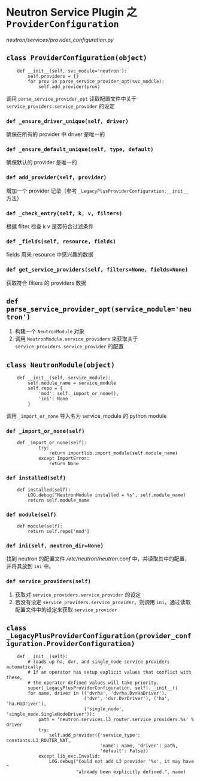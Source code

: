 # Neutron Service Plugin 之 `ProviderConfiguration`

*neutron/services/provider_configuration.py*

## `class ProviderConfiguration(object)`

```
    def __init__(self, svc_module='neutron'):
        self.providers = {}
        for prov in parse_service_provider_opt(svc_module):
            self.add_provider(prov)
```

调用 `parse_service_provider_opt` 读取配置文件中关于 `service_providers.service_provider` 的设定

### `def _ensure_driver_unique(self, driver)`

确保在所有的 provider 中 driver 是唯一的

### `def _ensure_default_unique(self, type, default)`

确保默认的 provider 是唯一的

### `def add_provider(self, provider)`

增加一个 provider 记录（参考 `_LegacyPlusProviderConfiguration.__init__` 方法）

### `def _check_entry(self, k, v, filters)`

根据 filter 检查 k v 是否符合过滤条件

### `def _fields(self, resource, fields)`

fields 用来 resource 中感兴趣的数据

### `def get_service_providers(self, filters=None, fields=None)`

获取符合 filters 的 providers 数据


## `def parse_service_provider_opt(service_module='neutron')`

1. 构建一个 `NeutronModule` 对象
2. 调用 `NeutronModule.service_providers` 来获取关于 `service_providers.service_provider` 的配置

## `class NeutronModule(object)`

```
    def __init__(self, service_module):
        self.module_name = service_module
        self.repo = {
            'mod': self._import_or_none(),
            'ini': None
        }
```

调用 `_import_or_none` 导入名为 service_module 的 python module

### `def _import_or_none(self)`

```
    def _import_or_none(self):
            try:
                return importlib.import_module(self.module_name)
            except ImportError:
                return None
```

### `def installed(self)`

```
    def installed(self):
        LOG.debug("NeutronModule installed = %s", self.module_name)
        return self.module_name
```

### `def module(self)`

```
    def module(self):
        return self.repo['mod']
```

### `def ini(self, neutron_dir=None)`

找到 neutron 的配置文件 */etc/neutron/neutron.conf* 中，并读取其中的配置，并将其放到 `ini` 中。


### `def service_providers(self)`

1. 获取对 `service_providers.service_provider` 的设定
2. 若没有设定 `service_providers.service_provider`，则调用 `ini`，通过读取配置文件中的设定来获取 `service_provider`


## `class _LegacyPlusProviderConfiguration(provider_configuration.ProviderConfiguration)`

```
    def __init__(self):
        # loads up ha, dvr, and single_node service providers automatically.
        # If an operator has setup explicit values that conflict with these,
        # the operator defined values will take priority.
        super(_LegacyPlusProviderConfiguration, self).__init__()
        for name, driver in (('dvrha', 'dvrha.DvrHaDriver'),
                             ('dvr', 'dvr.DvrDriver'), ('ha', 'ha.HaDriver'),
                             ('single_node', 'single_node.SingleNodeDriver')):
            path = 'neutron.services.l3_router.service_providers.%s' % driver
            try:
                self.add_provider({'service_type': constants.L3_ROUTER_NAT,
                                   'name': name, 'driver': path,
                                   'default': False})
            except lib_exc.Invalid:
                LOG.debug("Could not add L3 provider '%s', it may have "
                          "already been explicitly defined.", name)
```






